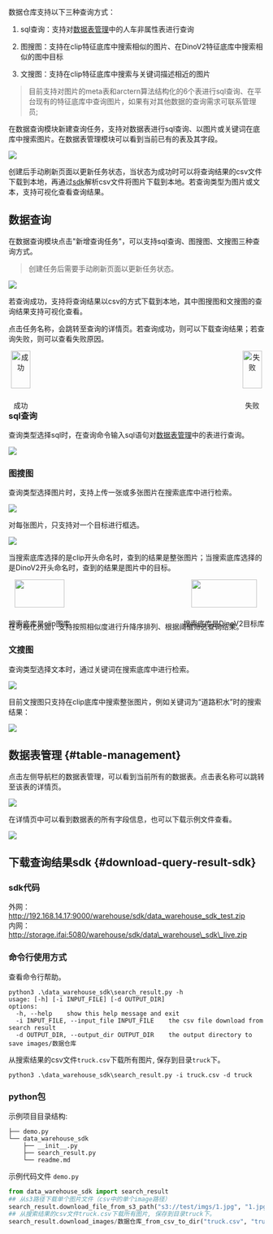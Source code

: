 数据仓库支持以下三种查询方式：

1. sql查询：支持对[数据表管理](#table-management)中的人车非属性表进行查询

2. 图搜图：支持在clip特征底库中搜索相似的图片、在DinoV2特征底库中搜索相似的图中目标

3. 文搜图：支持在clip特征底库中搜索与关键词描述相近的图片

> 目前支持对图片的meta表和arctern算法结构化的6个表进行sql查询、在平台现有的特征底库中查询图片，如果有对其他数据的查询需求可联系管理员;


在数据查询模块新建查询任务，支持对数据表进行sql查询、以图片或关键词在底库中搜索图片。在数据表管理模块可以看到当前已有的表及其字段。

![](images/数据仓库/image.png)

创建后手动刷新页面以更新任务状态，当状态为成功时可以将查询结果的csv文件下载到本地，再通过[sdk](#download-query-result-sdk)解析csv文件将图片下载到本地。若查询类型为图片或文本，支持可视化查看查询结果。



## 数据查询

在数据查询模块点击"新增查询任务"，可以支持sql查询、图搜图、文搜图三种查询方式。

> 创建任务后需要手动刷新页面以更新任务状态。

![](images/数据仓库/image-1.png)

若查询成功，支持将查询结果以csv的方式下载到本地，其中图搜图和文搜图的查询结果支持可视化查看。



点击任务名称，会跳转至查询的详情页。若查询成功，则可以下载查询结果；若查询失败，则可以查看失败原因。

<div style="display: flex; justify-content: space-between;">
  <div style="text-align: center;">
    <img src="images/数据仓库/image-2.png" alt="成功" style="width: 90%;"/>
    <p>成功</p>
  </div>
  <div style="text-align: center;">
    <img src="images/数据仓库/image-3.png" alt="失败" style="width: 90%;"/>
    <p>失败</p>
  </div>
</div>


### sql查询

查询类型选择sql时，在查询命令输入sql语句对[数据表管理](#table-management)中的表进行查询。

![](images/数据仓库/image-4.png)



### 图搜图

查询类型选择图片时，支持上传一张或多张图片在搜索底库中进行检索。

![](images/数据仓库/image-5.png)



对每张图片，只支持对一个目标进行框选。

![](images/数据仓库/image-6.png)

当搜索底库选择的是clip开头命名时，查到的结果是整张图片；当搜索底库选择的是DinoV2开头命名时，查到的结果是图片中的目标。

<div style="display: flex; justify-content: space-between;">
  <div style="text-align: center;">
    <img src="images/数据仓库/image-7.png" style="width: 90%;"/>
    <p>搜索底库是clip图库</p>
  </div>
  <div style="text-align: center;">
    <img src="images/数据仓库/image-8.png" style="width: 90%;"/>
    <p>搜索底库是DinoV2目标库</p>
  </div>
</div>

在可视化页面，支持按照相似度进行升降序排列、根据阈值筛选查询结果。



### 文搜图

查询类型选择文本时，通过关键词在搜索底库中进行检索。

![](images/数据仓库/image-9.png)



目前文搜图只支持在clip底库中搜索整张图片，例如关键词为“道路积水”时的搜索结果：

![](images/数据仓库/image-10.png)





## 数据表管理 {#table-management}

点击左侧导航栏的数据表管理，可以看到当前所有的数据表。点击表名称可以跳转至该表的详情页。

![](images/数据仓库/image-11.png)



在详情页中可以看到数据表的所有字段信息，也可以下载示例文件查看。

![](images/数据仓库/image-12.png)



## 下载查询结果sdk {#download-query-result-sdk}

### sdk代码

外网：<http://192.168.14.17:9000/warehouse/sdk/data_warehouse_sdk_test.zip><br>
内网：http://storage.ifai:5080/warehouse/sdk/data\_warehouse\_sdk\_live.zip



### 命令行使用方式

查看命令行帮助。

```
python3 .\data_warehouse_sdk\search_result.py -h
usage: [-h] [-i INPUT_FILE] [-d OUTPUT_DIR]
options:  
  -h, --help    show this help message and exit  
  -i INPUT_FILE, --input_file INPUT_FILE    the csv file download from search result  
  -d OUTPUT_DIR, --output_dir OUTPUT_DIR    the output directory to save images/数据仓库
```

从搜索结果的csv文件`truck.csv`下载所有图片, 保存到目录`truck`下。

```
python3 .\data_warehouse_sdk\search_result.py -i truck.csv -d truck
```



### python包

示例项目目录结构:

```
├── demo.py
└── data_warehouse_sdk    
    ├── __init__.py    
    ├── search_result.py    
    └── readme.md
```

示例代码文件 `demo.py`

```python
from data_warehouse_sdk import search_result
## 从s3路径下载单个图片文件（csv中的单个image路径）
search_result.download_file_from_s3_path("s3://test/imgs/1.jpg", "1.jpg")
## 从搜索结果的csv文件truck.csv下载所有图片, 保存到目录truck下。
search_result.download_images/数据仓库_from_csv_to_dir("truck.csv", "truck")
```
